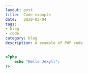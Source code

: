 ```yaml
---
layout: post
title:  Code example
date:   2020-02-04
tags:
- blog
- code
category: blog
description: A example of PHP code
---
```


```php
<?php
	echo "Hello Jekyll";
?>
```